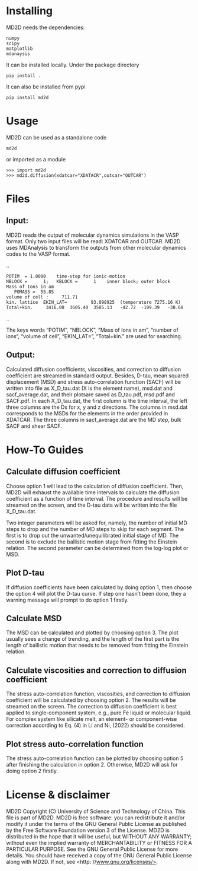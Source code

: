 Installing
============

MD2D needs the dependencies:


    numpy
    scipy
    matplotlib
    mdanaysis

It can be installed locally. Under the package directory


    pip install .

It can also be installed from pypi


    pip install md2d

Usage
=====

MD2D can be used as a standalone code


    md2d

or imported as a module


    >>> import md2d
    >>> md2d.diffusion(xdatcar="XDATACR",outcar="OUTCAR")

Files
=====

Input:
------
MD2D reads the output of molecular dynamics simulations in the VASP format. Only two input files will be read: XDATCAR and OUTCAR. MD2D uses MDAnalysis to transform the outputs from other molecular dynamics codes to the VASP format.

..

    POTIM  = 1.0000    time-step for ionic-motion
    NBLOCK =      1;   KBLOCK =      1    inner block; outer block
    Mass of Ions in am
       POMASS =  55.85 
    volume of cell :     711.71
    kin. lattice  EKIN_LAT=         93.098925  (temperature 7275.16 K)
    Total+kin.     3416.08  3605.40  3585.13   -42.72  -109.39   -38.68
    
..

The keys words “POTIM”, “NBLOCK”, “Mass of Ions in am”, “number of ions“, “volume of cell”, “EKIN_LAT=”, “Total+kin.” are used for searching.

Output:
-------
Calculated diffusion coefficients, viscosities, and correction to diffusion coefficient are streamed in standard output. Besides, D-tau, mean squared displacement (MSD) and stress auto-correlation function (SACF) will be written into file as X_D_tau.dat (X is the element name), msd.dat and sacf_average.dat, and their plotsare saved as D_tau.pdf, msd.pdf and SACF.pdf. In each X_D_tau.dat, the first column is the time interval, the left three columns are the Ds for x, y and z directions. The columns in msd.dat corresponds to the MSDs for the elements in the order provided in XDATCAR. The three columns in sacf_average.dat are the MD step, bulk SACF and shear SACF.

How-To Guides
=============

Calculate diffusion coefficient
-------------------------------
Choose option 1 will lead to the calculation of diffusion coefficient. Then, MD2D will exhaust the available time intervals to calculate the diffusion coefficient as a function of time interval. The procedure and results will be streamed on the screen, and the D-tau data will be written into the file X_D_tau.dat. 

Two integer parameters will be asked for, namely, the number of initial MD steps to drop and the number of MD steps to skip for each segment. The first is to drop out the unwanted/unequilibrated initial stage of MD. The second is to exclude the ballistic motion stage from fitting the Einstein relation. The second parameter can be determined from the log-log plot or MSD.

Plot D-tau
----------
If diffusion coefficients have been calculated by doing option 1, then choose the option 4 will plot the D-tau curve.
If step one hasn’t been done, they a warning message will prompt to do option 1 firstly.

Calculate MSD
-------------
The MSD can be calculated and plotted by choosing option 3. The plot usually sees a change of trending, and the length of the first part is the length of ballistic motion that needs to be removed from fitting the Einstein relation.

Calculate viscosities and correction to diffusion coefficient
-------------------------------------------------------------
The stress auto-correlation function, viscosities, and correction to diffusion coefficient will be calculated by choosing option 2. The results will be streamed on the screen. 
The correction to diffusion coefficient is best applied to single-component system, e.g., pure Fe liquid or molecular liquid. For complex system like silicate melt, an element- or component-wise correction according to Eq. (4) in Li and Ni, (2022) should be considered.

Plot stress auto-correlation function
-------------------------------------
The stress auto-correlation function can be plotted by choosing option 5 after finishing the calculation in option 2. Otherwise, MD2D will ask for doing option 2 firstly.

License & disclaimer
====================
MD2D Copyright (C) University of Science and Technology of China. This file is part of MD2D. 
MD2D is free software: you can redistribute it and/or modify it under the terms of the GNU General Public License as published by the Free Software Foundation version 3 of the License. 
MD2D is distributed in the hope that it will be useful, but WITHOUT ANY WARRANTY; without even the implied warranty of MERCHANTABILITY or FITNESS FOR A PARTICULAR PURPOSE. See the GNU General Public License for more details. 
You should have received a copy of the GNU General Public License along with MD2D. If not, see <http: //www.gnu.org/licenses/>. 
